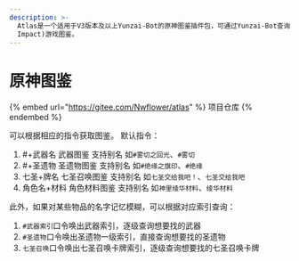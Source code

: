 ```yaml
---
description: >-
  Atlas是一个适用于V3版本及以上Yunzai-Bot的原神图鉴插件包，可通过Yunzai-Bot查询米游社@西北壹枝花制作的原神(Genshin
  Impact)游戏图鉴。
---
```


# 原神图鉴

{% embed url="https://gitee.com/Nwflower/atlas" %}
项目仓库
{% endembed %}

可以根据相应的指令获取图鉴。 默认指令：

1. \#+武器名 武器图鉴 支持别名 如`#雾切之回光`、`#雾切`
2. \#+圣遗物 圣遗物图鉴 支持别名 如`#绝缘之旗印`、`#绝缘`
3. 七圣+牌名 七圣召唤图鉴 支持别名 如`七圣交给我吧！`、`七圣交给我吧`
4. 角色名+材料 角色材料图鉴 支持别名 如`神里绫华材料`、`绫华材料`

此外，如果对某些物品的名字记忆模糊，可以根据对应索引查询：

1. `#武器索引`口令唤出武器索引，逐级查询想要找的武器
2. `#圣遗物`口令唤出圣遗物一级索引，直接查询想要找的圣遗物
3. `七圣召唤`口令唤出七圣召唤卡牌索引，逐级查询想要找的七圣召唤卡牌
